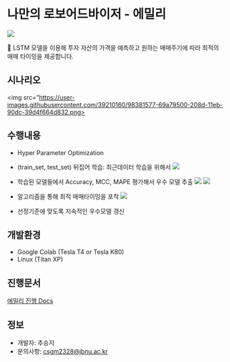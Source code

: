 나만의 로보어드바이저 - 에밀리
=============
<img src="https://user-images.githubusercontent.com/39210160/98380721-43cdc080-208c-11eb-866e-1d9fbd563627.png"></img>

💬 LSTM 모델을 이용해 투자 자산의 가격을 예측하고 원하는 매매주기에 따라 최적의 매매 타이밍을 제공합니다.

## 시나리오
<img src="https://user-images.githubusercontent.com/39210160/98381577-69a79500-208d-11eb-90dc-39d4f664d832.png></img>

## 수행내용
- Hyper Parameter Optimization

- (train_set, test_set) 뒤집어 학습: 최근데이터 학습을 위해서
<img src="https://user-images.githubusercontent.com/39210160/98380307-bdb17a00-208b-11eb-9098-7688b7e59ede.png"></img>

- 학습된 모델들에서 Accuracy, MCC, MAPE 평가해서 우수 모델 추출
<img src="https://user-images.githubusercontent.com/39210160/98380316-bf7b3d80-208b-11eb-9cd1-388437da05f9.png"></img>
<img src="https://user-images.githubusercontent.com/39210160/98380320-c1450100-208b-11eb-91c3-49e265ca2117.png"></img>

- 알고리즘을 통해 최적 매매타이밍을 포착
<img src="https://user-images.githubusercontent.com/39210160/98380320-c1450100-208b-11eb-91c3-49e265ca2117.png"></img>

- 선정기준에 맞도록 지속적인 우수모델 갱신

## 개발환경
- Google Colab (Tesla T4 or Tesla K80)
- Linux (Titan XP)

## 진행문서
[에밀리 진행 Docs](https://docs.google.com/document/d/1TKvwtL3RQNJwFevq9epFiTZhDykAKoCLrA_NXdWJlmg/edit?usp=sharing)
## 정보
- 개발자: 추승지
- 문의사항: csgm2328@jbnu.ac.kr
